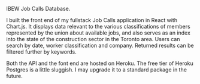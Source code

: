 IBEW Job Calls Database.

I built the front end of my fullstack Job Calls application in React with Chart.js. It displays data relevant to the various classifications of members represented by the union about available jobs, and also serves as an index into the state of the construction sector in the Toronto area. Users can search by date, worker classification and company. Returned results can be filtered further by keywords.

Both the API and the font end are hosted on Heroku.  The free tier of Heroku Postgres is a little sluggish.  I may upgrade it to a standard package in the future.  

